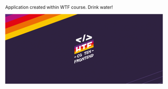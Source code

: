 Application created within WTF course.
Drink water!

![Take a glass and drink your water](src/assets/img/cover.png)
